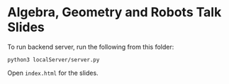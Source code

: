 # Algebra, Geometry and Robots Talk Slides

To run backend server, run the following from this folder:

`python3 localServer/server.py`

Open `index.html` for the slides.
